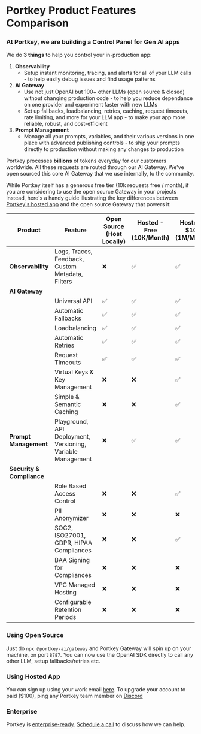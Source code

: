 # Portkey Product Features Comparison

### At Portkey, we are building a Control Panel for Gen AI apps

We do **3 things** to help you control your in-production app:
1. **Observability**
    * Setup instant monitoring, tracing, and alerts for all of your LLM calls - to help easily debug issues and find usage patterns
3. **AI Gateway**
    * Use not just OpenAI but 100+ other LLMs (open source & closed) without changing production code - to help you reduce dependance on one provider and experiment faster with new LLMs
    * Set up fallbacks, loadbalancing, retries, caching, request timeouts, rate limiting, and more for your LLM app - to make your app more reliable, robust, and cost-efficient
3. **Prompt Management**
    * Manage all your prompts, variables, and their various versions in one place with advanced publishing controls - to ship your prompts directly to production without making any changes to production

Portkey processes **billions** of tokens everyday for our customers worldwide. All these requests are routed through our AI Gateway. We've open sourced this core AI Gateway that we use internally, to the community. 

While Portkey itself has a generous free tier (10k requests free / month), if you are considering to use the open source Gateway in your projects instead, here's a handy guide illustrating the key differences between [Portkey's hosted app](https://app.portkey.ai/) and the open source Gateway that powers it:

| Product | Feature | Open Source<br>(Host Locally) | Hosted - Free<br>(10K/Month) | Hosted - $100<br>(1M/Month) | Enterprise<br>(On-Prem) |
| - | - | - | - | - | - |
| **Observability** | Logs, Traces, Feedback,<br>Custom Metadata, Filters | ❌  | ✅  | ✅ | ✅ |
| **AI Gateway** | | | |
| | Universal API | ✅  | ✅  | ✅ | ✅ |
| | Automatic Fallbacks | ✅  | ✅  | ✅ | ✅ |
| | Loadbalancing | ✅  | ✅  | ✅ | ✅ |
| | Automatic Retries | ✅  | ✅  | ✅ | ✅ |
| | Request Timeouts | ✅  | ✅  | ✅ | ✅ |
| | Virtual Keys & Key Management | ❌  | ❌  | ✅ | ✅ |
| | Simple & Semantic Caching | ❌  | ❌  | ✅ | ✅ |
| **Prompt Management** | Playground, API Deployment,<br>Versioning, Variable Management | ❌  | ✅  | ✅ | ✅ |
| **Security & Compliance** | | | |
| | Role Based<br>Access Control | ❌ | ❌ | ✅ | ✅ |
| | PII Anonymizer | ❌ | ❌ | ❌ | ✅ |
| | SOC2, ISO27001,<br>GDPR, HIPAA Compliances | ❌ | ❌ | ✅ | ✅ |
| | BAA Signing<br>for Compliances | ❌ | ❌ | ❌ | ✅ |
| | VPC Managed Hosting | ❌ | ❌ | ❌ | ✅ |
| | Configurable Retention<br>Periods | ❌ | ❌ | ❌ | ✅ |

### Using Open Source
Just do `npx @portkey-ai/gateway` and Portkey Gateway will spin up on your machine, on port `8787`. You can now use the OpenAI SDK directly to call any other LLM, setup fallbacks/retries etc.

### Using Hosted App
You can sign up using your work email [here](https://app.portkey.ai/). To upgrade your account to paid ($100), ping any Portkey team member on [Discord](https://portkey.ai/community)

### Enterprise
Portkey is [enterprise-ready](https://saasboomi.org/postman-postbot-gen-ai-case-study/). [Schedule a call](https://calendly.com/rohit-portkey/enterprise-demo) to discuss how we can help.
